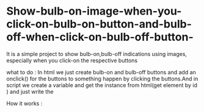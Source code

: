 # Show-bulb-on-image-when-you-click-on-bulb-on-button-and-bulb-off-when-click-on-bulb-off-button-
It is a simple project to show bulb-on,bulb-off indications using images, especially when you click-on the respective buttons

what to do : In html we just create bulb-on and bulb-off buttons and add an onclick() for the buttons to something happen by clicking the buttons.And in script we create a variable and get the instance from html(get element by id ) and just write the

How it works : 
